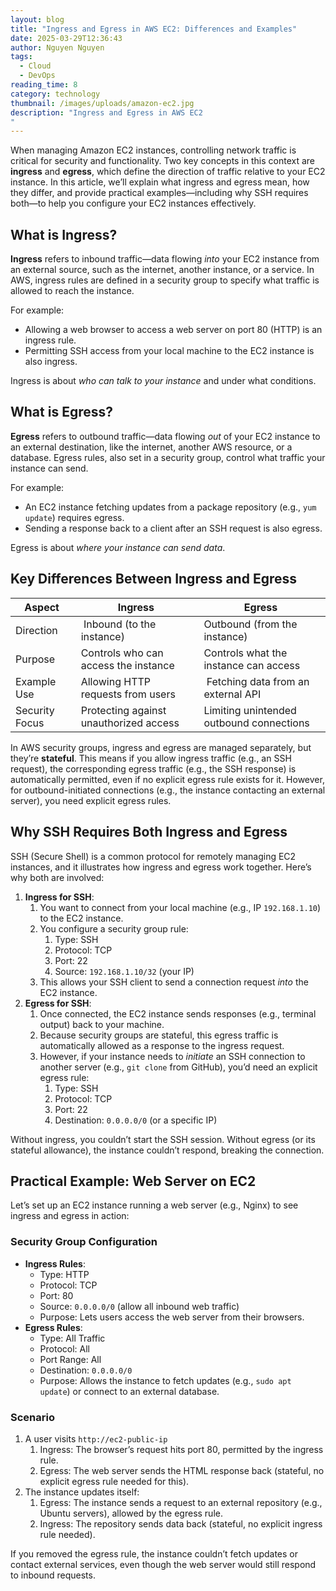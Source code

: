 ```yaml
---
layout: blog
title: "Ingress and Egress in AWS EC2: Differences and Examples"
date: 2025-03-29T12:36:43
author: Nguyen Nguyen
tags:
  - Cloud
  - DevOps
reading_time: 8
category: technology
thumbnail: /images/uploads/amazon-ec2.jpg
description: "Ingress and Egress in AWS EC2"
---
```


When managing Amazon EC2 instances, controlling network traffic is critical for security and functionality. Two key concepts in this context are **ingress** and **egress**, which define the direction of traffic relative to your EC2 instance. In this article, we’ll explain what ingress and egress mean, how they differ, and provide practical examples—including why SSH requires both—to help you configure your EC2 instances effectively.

## What is Ingress?

**Ingress** refers to inbound traffic—data flowing _into_ your EC2 instance from an external source, such as the internet, another instance, or a service. In AWS, ingress rules are defined in a security group to specify what traffic is allowed to reach the instance.

For example:

- Allowing a web browser to access a web server on port 80 (HTTP) is an ingress rule.
- Permitting SSH access from your local machine to the EC2 instance is also ingress.

Ingress is about _who can talk to your instance_ and under what conditions.

## What is Egress?

**Egress** refers to outbound traffic—data flowing _out_ of your EC2 instance to an external destination, like the internet, another AWS resource, or a database. Egress rules, also set in a security group, control what traffic your instance can send.

For example:

- An EC2 instance fetching updates from a package repository (e.g., `yum update`) requires egress.
- Sending a response back to a client after an SSH request is also egress.

Egress is about _where your instance can send data_.

## Key Differences Between Ingress and Egress

|Aspect |Ingress |Egress |
|---|---|---|
|Direction | Inbound (to the instance)|Outbound (from the instance) |
|Purpose |Controls who can access the instance|Controls what the instance can access|
|Example Use|Allowing HTTP requests from users| Fetching data from an external API|
|Security Focus|Protecting against unauthorized access|Limiting unintended outbound connections|

In AWS security groups, ingress and egress are managed separately, but they’re **stateful**. This means if you allow ingress traffic (e.g., an SSH request), the corresponding egress traffic (e.g., the SSH response) is automatically permitted, even if no explicit egress rule exists for it. However, for outbound-initiated connections (e.g., the instance contacting an external server), you need explicit egress rules.

## Why SSH Requires Both Ingress and Egress

SSH (Secure Shell) is a common protocol for remotely managing EC2 instances, and it illustrates how ingress and egress work together. Here’s why both are involved:

1. **Ingress for SSH**:
   1. You want to connect from your local machine (e.g., IP `192.168.1.10`) to the EC2 instance.
   1. You configure a security group rule:
      1. Type: SSH
      1. Protocol: TCP
      1. Port: 22
      1. Source: `192.168.1.10/32` (your IP)
   1. This allows your SSH client to send a connection request _into_ the EC2 instance.
1. **Egress for SSH**:
   1. Once connected, the EC2 instance sends responses (e.g., terminal output) back to your machine.
   1. Because security groups are stateful, this egress traffic is automatically allowed as a response to the ingress request.
   1. However, if your instance needs to _initiate_ an SSH connection to another server (e.g., `git clone` from GitHub), you’d need an explicit egress rule:
      1. Type: SSH
      1. Protocol: TCP
      1. Port: 22
      1. Destination: `0.0.0.0/0` (or a specific IP)

Without ingress, you couldn’t start the SSH session. Without egress (or its stateful allowance), the instance couldn’t respond, breaking the connection.

## Practical Example: Web Server on EC2

Let’s set up an EC2 instance running a web server (e.g., Nginx) to see ingress and egress in action:

### Security Group Configuration

- **Ingress Rules**:
  - Type: HTTP
  - Protocol: TCP
  - Port: 80
  - Source: `0.0.0.0/0` (allow all inbound web traffic)
  - Purpose: Lets users access the web server from their browsers.
- **Egress Rules**:
  - Type: All Traffic
  - Protocol: All
  - Port Range: All
  - Destination: `0.0.0.0/0`
  - Purpose: Allows the instance to fetch updates (e.g., `sudo apt update`) or connect to an external database.

### Scenario

1. A user visits `http://ec2-public-ip`
   1. Ingress: The browser’s request hits port 80, permitted by the ingress rule.
   1. Egress: The web server sends the HTML response back (stateful, no explicit egress rule needed for this).
1. The instance updates itself:
   1. Egress: The instance sends a request to an external repository (e.g., Ubuntu servers), allowed by the egress rule.
   1. Ingress: The repository sends data back (stateful, no explicit ingress rule needed).

If you removed the egress rule, the instance couldn’t fetch updates or contact external services, even though the web server would still respond to inbound requests.
